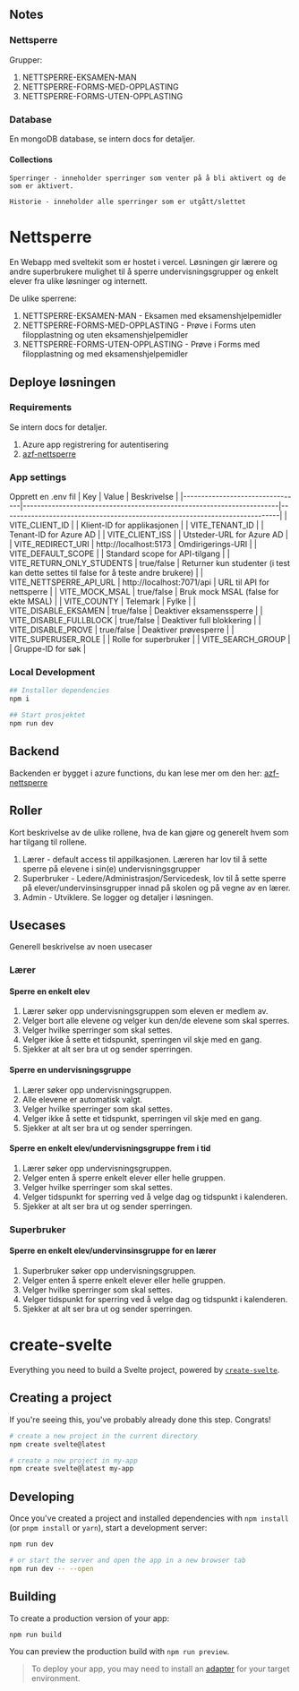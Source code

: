 ## Notes
### Nettsperre


Grupper:
1. NETTSPERRE-EKSAMEN-MAN
2. NETTSPERRE-FORMS-MED-OPPLASTING
3. NETTSPERRE-FORMS-UTEN-OPPLASTING 

<!-- NETTSPERRE-PROVE-MAN -->
<!-- NETTSPERRE-TEAMS-MAN  -->
<!-- NETTSPERRE-OFFLINE-MAN -->

### Database
En mongoDB database, se intern docs for detaljer.
#### Collections
    Sperringer - inneholder sperringer som venter på å bli aktivert og de som er aktivert. 

    Historie - inneholder alle sperringer som er utgått/slettet

# Nettsperre
En Webapp med sveltekit som er hostet i vercel.
Løsningen gir lærere og andre superbrukere mulighet til å sperre undervisningsgrupper og enkelt elever fra ulike løsninger og internett. 

De ulike sperrene: 
1. NETTSPERRE-EKSAMEN-MAN - Eksamen med eksamenshjelpemidler
2. NETTSPERRE-FORMS-MED-OPPLASTING - Prøve i Forms uten filopplastning og uten eksamenshjelpemidler
3. NETTSPERRE-FORMS-UTEN-OPPLASTING - Prøve i Forms med filopplastning og med eksamenshjelpemidler



## Deploye løsningen 
### Requirements
Se intern docs for detaljer. 

1. Azure app registrering for autentisering
2. [azf-nettsperre](https://github.com/telemarkfylke/azf-nettsperre)
### App settings
Opprett en .env fil
| Key                             | Value                                                                 | Beskrivelse                                                                 |
|---------------------------------|-----------------------------------------------------------------------|-----------------------------------------------------------------------------|
| VITE_CLIENT_ID                  |                                  | Klient-ID for applikasjonen                                                 |
| VITE_TENANT_ID                  |                                   | Tenant-ID for Azure AD                                                   |
| VITE_CLIENT_ISS                 | | Utsteder-URL for Azure AD                                                   |
| VITE_REDIRECT_URI               | http://localhost:5173                                                 | Omdirigerings-URI                                       |
| VITE_DEFAULT_SCOPE              |        | Standard scope for API-tilgang                                              |
| VITE_RETURN_ONLY_STUDENTS       | true/false                                                                  | Returner kun studenter (i test kan dette settes til false for å teste andre brukere) |
| VITE_NETTSPERRE_API_URL         | http://localhost:7071/api                                             | URL til API for nettsperre                                                  |
| VITE_MOCK_MSAL                  |  true/false                                                                 | Bruk mock MSAL (false for ekte MSAL)                                        |
| VITE_COUNTY                     | Telemark                                                              | Fylke                                                                      |
| VITE_DISABLE_EKSAMEN            |  true/false                                                                 | Deaktiver eksamenssperre                                                    |
| VITE_DISABLE_FULLBLOCK          |  true/false                                                                 | Deaktiver full blokkering                                                   |
| VITE_DISABLE_PROVE              |  true/false                                                                  | Deaktiver prøvesperre                                                       |
| VITE_SUPERUSER_ROLE             |                                                                   | Rolle for superbruker                                                       |
| VITE_SEARCH_GROUP               |                                   | Gruppe-ID for søk                                                           |
### Local Development
```bash
## Installer dependencies
npm i

## Start prosjektet 
npm run dev
```
## Backend
Backenden er bygget i azure functions, du kan lese mer om den her: [azf-nettsperre](https://github.com/telemarkfylke/azf-nettsperre)


## Roller
Kort beskrivelse av de ulike rollene, hva de kan gjøre og generelt hvem som har tilgang til rollene. 
1. Lærer - default access til appilkasjonen. Læreren har lov til å sette sperre på elevene i sin(e) undervisningsgrupper
2. Superbruker - Ledere/Administrasjon/Servicedesk, lov til å sette sperre på elever/undervinsinsgrupper innad på skolen og på vegne av en lærer. 
3. Admin - Utviklere. Se logger og detaljer i løsningen.

## Usecases
Generell beskrivelse av noen usecaser
### Lærer 
#### Sperre en enkelt elev
1. Lærer søker opp undervisningsgruppen som eleven er medlem av.
2. Velger bort alle elevene og velger kun den/de elevene som skal sperres. 
3. Velger hvilke sperringer som skal settes.
4. Velger ikke å sette et tidspunkt, sperringen vil skje med en gang. 
5. Sjekker at alt ser bra ut og sender sperringen. 
#### Sperre en undervisningsgruppe
1. Lærer søker opp undervisningsgruppen.
2. Alle elevene er automatisk valgt. 
3. Velger hvilke sperringer som skal settes.
4. Velger ikke å sette et tidspunkt, sperringen vil skje med en gang. 
5. Sjekker at alt ser bra ut og sender sperringen. 
#### Sperre en enkelt elev/undervisningsgruppe frem i tid
1. Lærer søker opp undervisningsgruppen.
2. Velger enten å sperre enkelt elever eller helle gruppen. 
3. Velger hvilke sperringer som skal settes.
4. Velger tidspunkt for sperring ved å velge dag og tidspunkt i kalenderen. 
5. Sjekker at alt ser bra ut og sender sperringen. 

### Superbruker
#### Sperre en enkelt elev/undervinsinsgruppe for en lærer
1. Superbruker søker opp undervisningsgruppen.
2. Velger enten å sperre enkelt elever eller helle gruppen. 
3. Velger hvilke sperringer som skal settes.
4. Velger tidspunkt for sperring ved å velge dag og tidspunkt i kalenderen. 
5. Sjekker at alt ser bra ut og sender sperringen. 

# create-svelte

Everything you need to build a Svelte project, powered by [`create-svelte`](https://github.com/sveltejs/kit/tree/main/packages/create-svelte).

## Creating a project

If you're seeing this, you've probably already done this step. Congrats!

```bash
# create a new project in the current directory
npm create svelte@latest

# create a new project in my-app
npm create svelte@latest my-app
```

## Developing

Once you've created a project and installed dependencies with `npm install` (or `pnpm install` or `yarn`), start a development server:

```bash
npm run dev

# or start the server and open the app in a new browser tab
npm run dev -- --open
```

## Building

To create a production version of your app:

```bash
npm run build
```

You can preview the production build with `npm run preview`.

> To deploy your app, you may need to install an [adapter](https://kit.svelte.dev/docs/adapters) for your target environment.
